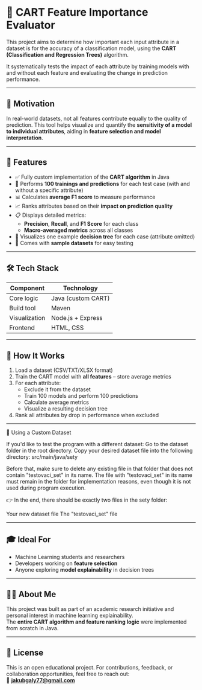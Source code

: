 # 🌳 CART Feature Importance Evaluator

This project aims to determine how important each input attribute in a dataset is for the accuracy of a classification model, using the **CART (Classification and Regression Trees)** algorithm.

It systematically tests the impact of each attribute by training models with and without each feature and evaluating the change in prediction performance.

---

## 🧠 Motivation

In real-world datasets, not all features contribute equally to the quality of prediction. This tool helps visualize and quantify the **sensitivity of a model to individual attributes**, aiding in **feature selection and model interpretation**.

---

## 🚀 Features

- ✅ Fully custom implementation of the **CART algorithm** in Java  
- 🔄 Performs **100 trainings and predictions** for each test case (with and without a specific attribute)  
- 📊 Calculates **average F1 score** to measure performance  
- 📈 Ranks attributes based on their **impact on prediction quality**  
- 📋 Displays detailed metrics:
  - **Precision**, **Recall**, and **F1 Score** for each class
  - **Macro-averaged metrics** across all classes  
- 🌳 Visualizes one example **decision tree** for each case (attribute omitted)  
- 🧪 Comes with **sample datasets** for easy testing  

---

## 🛠 Tech Stack

| Component        | Technology            |
|------------------|------------------------|
| Core logic       | Java (custom CART)     |
| Build tool       | Maven                  |
| Visualization    | Node.js + Express      |
| Frontend         | HTML, CSS              |

---

## 🧪 How It Works

1. Load a dataset (CSV/TXT/XLSX format)  
2. Train the CART model with **all features** – store average metrics  
3. For each attribute:
   - Exclude it from the dataset  
   - Train 100 models and perform 100 predictions  
   - Calculate average metrics  
   - Visualize a resulting decision tree  
4. Rank all attributes by drop in performance when excluded  

---

📂 Using a Custom Dataset

If you'd like to test the program with a different dataset:
Go to the dataset folder in the root directory.
Copy your desired dataset file into the following directory:
src/main/java/sety

Before that, make sure to delete any existing file in that folder that does not contain "testovaci_set" in its name.
The file with "testovaci_set" in its name must remain in the folder for implementation reasons, even though it is not used during program execution.

👉 In the end, there should be exactly two files in the sety folder:

Your new dataset file
The "testovaci_set" file

---

## 🎓 Ideal For

- Machine Learning students and researchers  
- Developers working on **feature selection**  
- Anyone exploring **model explainability** in decision trees  

---

## 👨‍💻 About Me

This project was built as part of an academic research initiative and personal interest in machine learning explainability.  
The **entire CART algorithm and feature ranking logic** were implemented from scratch in Java.

---

## 📄 License

This is an open educational project. For contributions, feedback, or collaboration opportunities, feel free to reach out:  
📧 **jakubgaly77@gmail.com**
